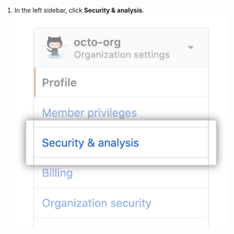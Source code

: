 1. In the left sidebar, click **Security & analysis**.
  !["Security & analysis" tab in organization settings](/assets/images/help/organizations/org-settings-security-and-analysis.png)
